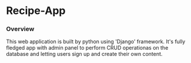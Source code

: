 # Recipe-App

### Overview

This web application is built by python using 'Django' framework. It's fully fledged app with admin panel to perform CRUD operationas on the database and letting users sign up and create their own
content.
